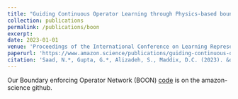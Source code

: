 ```yaml
---
title: "Guiding Continuous Operator Learning through Physics-based boundary constraints"
collection: publications
permalink: /publications/boon
excerpt:
date: 2023-01-01
venue: 'Proceedings of the International Conference on Learning Representations (ICLR)'
paperurl: 'https://www.amazon.science/publications/guiding-continuous-operator-learning-through-physics-based-boundary-constraints'
citation: 'Saad, N.*, Gupta, G.*, Alizadeh, S., Maddix, D.C. (2023). &quot;Guiding Continuous Operator Learning through Physics-based boundary constraints.&quot; <i>Proceedings of the International Conference on Learning Representations (ICLR)</i>.'
---
```


Our Boundary enforcing Operator Network (BOON) [code](https://github.com/amazon-science/boon) is on the amazon-science github.
